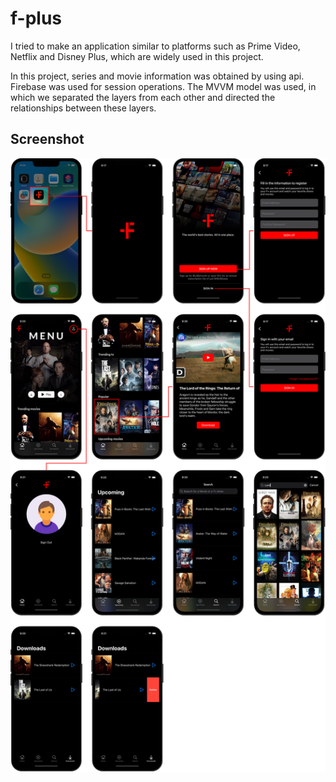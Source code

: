 # f-plus
I tried to make an application similar to platforms such as Prime Video, Netflix and Disney Plus, which are widely used in this project.

In this project, series and movie information was obtained by using api. Firebase was used for session operations. The MVVM model was used, in which we separated the layers from each other and directed the relationships between these layers.

## Screenshot
![Logo](https://github.com/ferdidemircitr/f-plus/blob/master/fplus.png)

